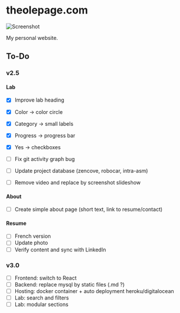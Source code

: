 # theolepage.com

![Screenshot](https://raw.githubusercontent.com/theolepage/theolepage.com/master/docs/screenshot.png)

My personal website.

## To-Do

### v2.5

#### Lab

- [X] Improve lab heading
- [X] Color -> color circle
- [X] Category -> small labels
- [X] Progress -> progress bar
- [X] Yes -> checkboxes

- [ ] Fix git activity graph bug
- [ ] Update project database (zencove, robocar, intra-asm)
- [ ] Remove video and replace by screenshot slideshow

#### About

- [ ] Create simple about page (short text, link to resume/contact)

#### Resume

- [ ] French version
- [ ] Update photo
- [ ] Verify content and sync with LinkedIn

### v3.0

- [ ] Frontend: switch to React
- [ ] Backend: replace mysql by static files (.md ?)
- [ ] Hosting: docker container + auto deployment heroku/digitalocean
- [ ] Lab: search and filters
- [ ] Lab: modular sections
